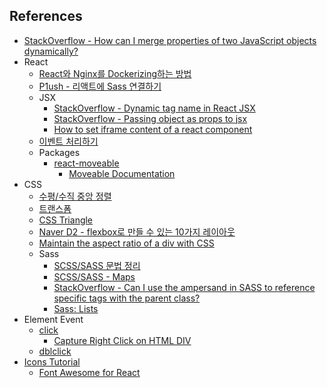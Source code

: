 ## References

-   [StackOverflow - How can I merge properties of two JavaScript objects dynamically?](https://stackoverflow.com/questions/171251/how-can-i-merge-properties-of-two-javascript-objects-dynamically)
-   React
    -   [React와 Nginx를 Dockerizing하는 방법](https://codechacha.com/ko/dockerizing-react-with-nginx/)
    -   [P1ush - 리액트에 Sass 연결하기](https://velog.io/@sky/React-%EB%A6%AC%EC%95%A1%ED%8A%B8%EC%97%90-Sass-%EC%97%B0%EA%B2%B0%ED%95%98%EA%B8%B0)
    -   JSX
        -   [StackOverflow - Dynamic tag name in React JSX](https://stackoverflow.com/questions/33471880/dynamic-tag-name-in-react-jsx)
        -   [StackOverflow - Passing object as props to jsx](https://stackoverflow.com/questions/49081549/passing-object-as-props-to-jsx)
        -   [How to set iframe content of a react component](https://stackoverflow.com/questions/34743264/how-to-set-iframe-content-of-a-react-component)
    -   [이벤트 처리하기](https://ko.reactjs.org/docs/handling-events.html)
    -   Packages
        -   [react-moveable](https://www.npmjs.com/package/@voyagerx/react-moveable)
            -   [Moveable Documentation](https://daybrush.com/moveable/release/latest/doc/index.html)
-   CSS
    -   [수평/수직 중앙 정렬](https://poiemaweb.com/css3-centering)
    -   [트랜스폼](https://poiemaweb.com/css3-transform)
    -   [CSS Triangle](https://css-tricks.com/snippets/css/css-triangle/)
    -   [Naver D2 - flexbox로 만들 수 있는 10가지 레이아웃](https://d2.naver.com/helloworld/8540176)
    -   [Maintain the aspect ratio of a div with CSS](https://stackoverflow.com/questions/1495407/maintain-the-aspect-ratio-of-a-div-with-css)
    -   Sass
        -   [SCSS/SASS 문법 정리](https://soooprmx.com/scsssass-%eb%ac%b8%eb%b2%95-%ec%a0%95%eb%a6%ac/)
        -   [SCSS/SASS - Maps](https://sass-lang.com/documentation/values/maps)
        -   [StackOverflow - Can I use the ampersand in SASS to reference specific tags with the parent class?](https://stackoverflow.com/questions/15796380/can-i-use-the-ampersand-in-sass-to-reference-specific-tags-with-the-parent-class)
        -   [Sass: Lists](https://sass-lang.com/documentation/values/lists)
-   Element Event
    -   [click](https://developer.mozilla.org/ko/docs/Web/API/Element/click_event)
        -   [Capture Right Click on HTML DIV](https://stackoverflow.com/questions/1093065/capture-right-click-on-html-div)
    -   [dblclick](https://developer.mozilla.org/en-US/docs/Web/API/Element/dblclick_event)
-   [Icons Tutorial](https://www.w3schools.com/icons/default.asp)
    -   [Font Awesome for React](https://fontawesome.com/v5/docs/web/use-with/react)
